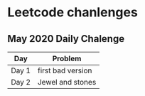 # Leetcode chanlenges

## May 2020 Daily Chalenge 
| Day    | Problem           |
| -------| -----------       |
| Day 1  | first bad version |
| Day 2  | Jewel and stones  |